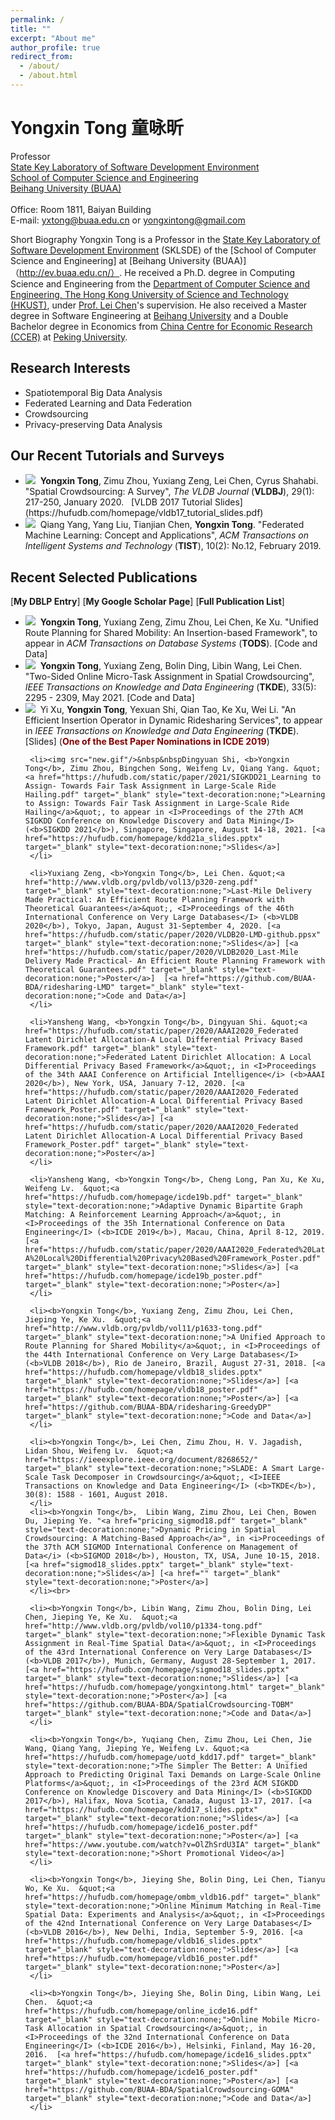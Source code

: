 ```yaml
---
permalink: /
title: ""
excerpt: "About me"
author_profile: true
redirect_from: 
  - /about/
  - /about.html
---
```

Yongxin Tong 童咏昕
======
Professor<br/>
[State Key Laboratory of Software Development Environment](http://www.nlsde.buaa.edu.cn/)<br/>
[School of Computer Science and Engineering](http://scse.buaa.edu.cn/)<br/>
[Beihang University (BUAA)](http://ev.buaa.edu.cn/)<br/>
<br/>
Office: Room 1811, Baiyan Building<br/>
E-mail: yxtong@buaa.edu.cn  or  yongxintong@gmail.com<br/>


Short Biography
Yongxin Tong is a Professor in the [State Key Laboratory of Software Development Environment](http://www.nlsde.buaa.edu.cn/) (SKLSDE) of the [School of Computer Science and Engineering] at [Beihang University (BUAA)]（http://ev.buaa.edu.cn/）. He received a Ph.D. degree in Computing Science and Engineering from the [Department of Computer Science and Engineering, The Hong Kong University of Science and Technology (HKUST)](http://www.ust.hk/), under [Prof. Lei Chen](http://www.cse.ust.hk/~leichen/)'s supervision. He also received a Master degree in Software Engineering at [Beihang University](http://ev.buaa.edu.cn/) and a Double Bachelor degree in Economics from [China Centre for Economic Research (CCER)](https://www.ccer.pku.edu.cn/) at [Peking University](http://english.pku.edu.cn/).


Research Interests
------
<ul>
            <li>Spatiotemporal Big Data Analysis</li>
            <li>Federated Learning and Data Federation</li>
            <li>Crowdsourcing</li>
            <li>Privacy-preserving Data Analysis</li>
</ul>


Our Recent Tutorials and Surveys
------
 <ul>
	     <li><img src="https://hufudb.com/homepage/new.gif"/>&nbsp&nbsp<b>Yongxin Tong</b>, Zimu Zhou, Yuxiang Zeng, Lei Chen, Cyrus Shahabi. &quot;<a href="https://link.springer.com/article/10.1007/s00778-019-00568-7" target="_blank" style="text-decoration:none;">Spatial Crowdsourcing: A Survey</a>&quot;, <I>The VLDB Journal</I> (<b>VLDBJ</b>), 29(1): 217-250, January 2020. &nbsp&nbsp[VLDB 2017 Tutorial Slides](https://hufudb.com/homepage/vldb17_tutorial_slides.pdf)
            </li>
            <li><img src="https://hufudb.com/homepage/new.gif"/>&nbsp&nbspQiang Yang, Yang Liu, Tianjian Chen, <b>Yongxin Tong</b>.  &quot;<a href="https://hufudb.com/homepage/tist_fl.pdf" target="_blank" style="text-decoration:none;">Federated Machine Learning: Concept and Applications</a>&quot;, <I>ACM Transactions on Intelligent Systems and Technology</I> (<b>TIST</b>), 10(2): No.12, February 2019.
            </li>
        </ul>

Recent Selected Publications
------
[<a href="http://www.informatik.uni-trier.de/~ley/db/indices/a-tree/t/Tong:Yongxin.html" target="_blank" style="text-decoration:none;"><b>My DBLP Entry</b></a>]&nbsp;[<a href="https://scholar.google.com/citations?user=aeCHfDIAAAAJ&hl=en&oi=ao" target="_blank" style="text-decoration:none;"><b>My Google Scholar Page</b></a>]&nbsp;[<a href="http:/hufudb.com/" target="_blank" style="text-decoration:none;"><b>Full Publication List</b></a>]
<ul>
     <li><img src="new.gif"/>&nbsp&nbsp<b>Yongxin Tong</b>, Yuxiang Zeng, Zimu Zhou, Lei Chen, Ke Xu.  &quot;<a href="" target="_blank" style="text-decoration:none;">Unified Route Planning for Shared Mobility: An Insertion-based Framework</a>&quot;, to appear in <I>ACM Transactions on Database Systems</I> (<b>TODS</b>). [<a href="https://github.com/BUAA-BDA/ridesharing-GreedyDP" target="_blank" style="text-decoration:none;">Code and Data</a>]
     </li>
     <li><img src="new.gif"/>&nbsp&nbsp<b>Yongxin Tong</b>, Yuxiang Zeng, Bolin Ding, Libin Wang, Lei Chen.  &quot;<a href="https://ieeexplore.ieee.org/abstract/document/8897719" target="_blank" style="text-decoration:none;">Two-Sided Online Micro-Task Assignment in Spatial Crowdsourcing</a>&quot;, <I>IEEE Transactions on Knowledge and Data Engineering</I> (<b>TKDE</b>), 33(5): 2295 - 2309, May 2021. [<a href="https://github.com/BUAA-BDA/SpatialCrowdsourcing-GOMA" target="_blank" style="text-decoration:none;">Code and Data</a>]
     </li>
     <li><img src="new.gif"/>&nbsp&nbspYi Xu, <b>Yongxin Tong</b>, Yexuan Shi, Qian Tao, Ke Xu, Wei Li.  &quot;<a href="https://ieeexplore.ieee.org/abstract/document/9207849" target="_blank" style="text-decoration:none;">An Efficient Insertion Operator in Dynamic Ridesharing Services</a>&quot;, to appear in <I>IEEE Transactions on Knowledge and Data Engineering</I> (<b>TKDE</b>). [<a href="https://hufudb.com/homepage/icde19a_slides.pptx" target="_blank" style="text-decoration:none;">Slides</a>] (<b><font color="#800000">One of the Best Paper Nominations in ICDE 2019</font></b>)
     </li>

     <li><img src="new.gif"/>&nbsp&nbspDingyuan Shi, <b>Yongxin Tong</b>, Zimu Zhou, Bingchen Song, Weifeng Lv, Qiang Yang. &quot;<a href="https://hufudb.com/static/paper/2021/SIGKDD21_Learning to Assign- Towards Fair Task Assignment in Large-Scale Ride Hailing.pdf" target="_blank" style="text-decoration:none;">Learning to Assign: Towards Fair Task Assignment in Large-Scale Ride Hailing</a>&quot;, to appear in <I>Proceedings of the 27th ACM SIGKDD Conference on Knowledge Discovery and Data Mining</I> (<b>SIGKDD 2021</b>), Singapore, Singapore, August 14-18, 2021. [<a href="https://hufudb.com/homepage/kdd21a_slides.pptx" target="_blank" style="text-decoration:none;">Slides</a>]
     </li>

     <li>Yuxiang Zeng, <b>Yongxin Tong</b>, Lei Chen. &quot;<a href="http://www.vldb.org/pvldb/vol13/p320-zeng.pdf" target="_blank" style="text-decoration:none;">Last-Mile Delivery Made Practical: An Efficient Route Planning Framework with Theoretical Guarantees</a>&quot;, <I>Proceedings of the 46th International Conference on Very Large Databases</I> (<b>VLDB 2020</b>), Tokyo, Japan, August 31-September 4, 2020. [<a href="https://hufudb.com/static/paper/2020/VLDB20-LMD-github.ppsx" target="_blank" style="text-decoration:none;">Slides</a>] [<a href="https://hufudb.com/static/paper/2020/VLDB2020_Last-Mile Delivery Made Practical- An Efficient Route Planning Framework with Theoretical Guarantees.pdf" target="_blank" style="text-decoration:none;">Poster</a>]  [<a href="https://github.com/BUAA-BDA/ridesharing-LMD" target="_blank" style="text-decoration:none;">Code and Data</a>]
     </li>

     <li>Yansheng Wang, <b>Yongxin Tong</b>, Dingyuan Shi. &quot;<a href="https://hufudb.com/static/paper/2020/AAAI2020_Federated Latent Dirichlet Allocation-A Local Differential Privacy Based Framework.pdf" target="_blank" style="text-decoration:none;">Federated Latent Dirichlet Allocation: A Local Differential Privacy Based Framework</a>&quot;, in <I>Proceedings of the 34th AAAI Conference on Artificial Intelligence</i> (<b>AAAI 2020</b>), New York, USA, January 7-12, 2020. [<a href="https://hufudb.com/static/paper/2020/AAAI2020_Federated Latent Dirichlet Allocation-A Local Differential Privacy Based Framework_Poster.pdf" target="_blank" style="text-decoration:none;">Slides</a>] [<a href="https://hufudb.com/static/paper/2020/AAAI2020_Federated Latent Dirichlet Allocation-A Local Differential Privacy Based Framework_Poster.pdf" target="_blank" style="text-decoration:none;">Poster</a>]
     </li>

     <li>Yansheng Wang, <b>Yongxin Tong</b>, Cheng Long, Pan Xu, Ke Xu, Weifeng Lv.  &quot;<a href="https://hufudb.com/homepage/icde19b.pdf" target="_blank" style="text-decoration:none;">Adaptive Dynamic Bipartite Graph Matching: A Reinforcement Learning Approach</a>&quot;, in <I>Proceedings of the 35h International Conference on Data Engineering</I> (<b>ICDE 2019</b>), Macau, China, April 8-12, 2019. [<a href="https://hufudb.com/static/paper/2020/AAAI2020_Federated%20Latent%20Dirichlet%20Allocation-A%20Local%20Differential%20Privacy%20Based%20Framework_Poster.pdf" target="_blank" style="text-decoration:none;">Slides</a>] [<a href="https://hufudb.com/homepage/icde19b_poster.pdf" target="_blank" style="text-decoration:none;">Poster</a>]
     </li>

     <li><b>Yongxin Tong</b>, Yuxiang Zeng, Zimu Zhou, Lei Chen, Jieping Ye, Ke Xu.  &quot;<a href="http://www.vldb.org/pvldb/vol11/p1633-tong.pdf" target="_blank" style="text-decoration:none;">A Unified Approach to Route Planning for Shared Mobility</a>&quot;, in <I>Proceedings of the 44th International Conference on Very Large Databases</I> (<b>VLDB 2018</b>), Rio de Janeiro, Brazil, August 27-31, 2018. [<a href="https://hufudb.com/homepage/vldb18_slides.pptx" target="_blank" style="text-decoration:none;">Slides</a>] [<a href="https://hufudb.com/homepage/vldb18_poster.pdf" target="_blank" style="text-decoration:none;">Poster</a>] [<a href="https://github.com/BUAA-BDA/ridesharing-GreedyDP" target="_blank" style="text-decoration:none;">Code and Data</a>]
     </li>

     <li><b>Yongxin Tong</b>, Lei Chen, Zimu Zhou, H. V. Jagadish, Lidan Shou, Weifeng Lv.  &quot;<a href="https://ieeexplore.ieee.org/document/8268652/" target="_blank" style="text-decoration:none;">SLADE: A Smart Large-Scale Task Decomposer in Crowdsourcing</a>&quot;, <I>IEEE Transactions on Knowledge and Data Engineering</I> (<b>TKDE</b>), 30(8): 1588 - 1601, August 2018.
     </li>
     <li><b>Yongxin Tong</b>,  Libin Wang, Zimu Zhou, Lei Chen, Bowen Du, Jieping Ye. "<a href="pricing_sigmod18.pdf" target="_blank" style="text-decoration:none;">Dynamic Pricing in Spatial Crowdsourcing: A Matching-Based Approach</a>", in <i>Proceedings of the 37th ACM SIGMOD International Conference on Management of Data</i> (<b>SIGMOD 2018</b>), Houston, TX, USA, June 10-15, 2018. [<a href="sigmod18_slides.pptx" target="_blank" style="text-decoration:none;">Slides</a>] [<a href="" target="_blank" style="text-decoration:none;">Poster</a>]
     </li><br>

     <li><b>Yongxin Tong</b>, Libin Wang, Zimu Zhou, Bolin Ding, Lei Chen, Jieping Ye, Ke Xu.  &quot;<a href="http://www.vldb.org/pvldb/vol10/p1334-tong.pdf" target="_blank" style="text-decoration:none;">Flexible Dynamic Task Assignment in Real-Time Spatial Data</a>&quot;, in <I>Proceedings of the 43rd International Conference on Very Large Databases</I> (<b>VLDB 2017</b>), Munich, Germany, August 28-September 1, 2017. [<a href="https://hufudb.com/homepage/sigmod18_slides.pptx" target="_blank" style="text-decoration:none;">Slides</a>] [<a href="https://hufudb.com/homepage/yongxintong.html" target="_blank" style="text-decoration:none;">Poster</a>] [<a href="https://github.com/BUAA-BDA/SpatialCrowdsourcing-TOBM" target="_blank" style="text-decoration:none;">Code and Data</a>]
     </li>

     <li><b>Yongxin Tong</b>, Yuqiang Chen, Zimu Zhou, Lei Chen, Jie Wang, Qiang Yang, Jieping Ye, Weifeng Lv. &quot;<a href="https://hufudb.com/homepage/uotd_kdd17.pdf" target="_blank" style="text-decoration:none;">The Simpler The Better: A Unified Approach to Predicting Original Taxi Demands on Large-Scale Online Platforms</a>&quot;, in <I>Proceedings of the 23rd ACM SIGKDD Conference on Knowledge Discovery and Data Mining</I> (<b>SIGKDD 2017</b>), Halifax, Nova Scotia, Canada, August 13-17, 2017. [<a href="https://hufudb.com/homepage/kdd17_slides.pptx" target="_blank" style="text-decoration:none;">Slides</a>] [<a href="https://hufudb.com/homepage/icde16_poster.pdf" target="_blank" style="text-decoration:none;">Poster</a>] [<a href="https://www.youtube.com/watch?v=OlZhSrdU3IA" target="_blank" style="text-decoration:none;">Short Promotional Video</a>]
     </li>

     <li><b>Yongxin Tong</b>, Jieying She, Bolin Ding, Lei Chen, Tianyu Wo, Ke Xu.  &quot;<a href="https://hufudb.com/homepage/ombm_vldb16.pdf" target="_blank" style="text-decoration:none;">Online Minimum Matching in Real-Time Spatial Data: Experiments and Analysis</a>&quot;, in <I>Proceedings of the 42nd International Conference on Very Large Databases</I> (<b>VLDB 2016</b>), New Delhi, India, September 5-9, 2016. [<a href="https://hufudb.com/homepage/vldb16_slides.pptx" target="_blank" style="text-decoration:none;">Slides</a>] [<a href="https://hufudb.com/homepage/vldb16_poster.pdf" target="_blank" style="text-decoration:none;">Poster</a>]
     </li>

     <li><b>Yongxin Tong</b>, Jieying She, Bolin Ding, Libin Wang, Lei Chen.  &quot;<a href="https://hufudb.com/homepage/online_icde16.pdf" target="_blank" style="text-decoration:none;">Online Mobile Micro-Task Allocation in Spatial Crowdsourcing</a>&quot;, in <I>Proceedings of the 32nd International Conference on Data Engineering</I> (<b>ICDE 2016</b>), Helsinki, Finland, May 16-20, 2016.  [<a href="https://hufudb.com/homepage/icde16_slides.pptx" target="_blank" style="text-decoration:none;">Slides</a>] [<a href="https://hufudb.com/homepage/icde16_poster.pdf" target="_blank" style="text-decoration:none;">Poster</a>] [<a href="https://github.com/BUAA-BDA/SpatialCrowdsourcing-GOMA" target="_blank" style="text-decoration:none;">Code and Data</a>]
     </li>

 </ul>
